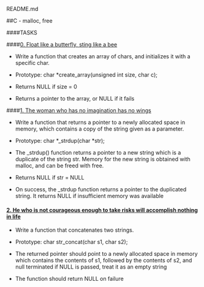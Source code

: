 README.md

##C - malloc, free

####TASKS

####[0. Float like a butterfly, sting like a bee](0-create_array.c)

- Write a function that creates an array of chars, and initializes it with a specific char.

- Prototype: char *create_array(unsigned int size, char c);
- Returns NULL if size = 0
- Returns a pointer to the array, or NULL if it fails

####[1. The woman who has no imagination has no wings](1-strdup.c)

- Write a function that returns a pointer to a newly allocated space in memory, which contains a copy of the string given as a parameter.

- Prototype: char *_strdup(char *str);
- The _strdup() function returns a pointer to a new string which is a duplicate of the string str. Memory for the new string is obtained with malloc, and can be freed with free.
- Returns NULL if str = NULL
- On success, the _strdup function returns a pointer to the duplicated string. It returns NULL if insufficient memory was available

#### [2. He who is not courageous enough to take risks will accomplish nothing in life](2-str_concat.c)

- Write a function that concatenates two strings.

- Prototype: char str_concat(char s1, char s2);
- The returned pointer should point to a newly allocated space in memory which contains the contents of s1, followed by the contents of s2, and null terminated
if NULL is passed, treat it as an empty string
- The function should return NULL on failure
